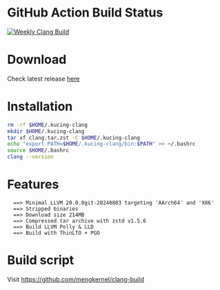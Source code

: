 # GitHub Action Build Status
[![Weekly Clang Build](https://github.com/mengkernel/clang-build/actions/workflows/weekly-build.yaml/badge.svg)](https://github.com/mengkernel/clang-build/actions/workflows/weekly-build.yaml)

# Download
Check latest release [here](https://github.com/mengkernel/clang/releases/latest)

# Installation
```bash
rm -rf $HOME/.kucing-clang
mkdir $HOME/.kucing-clang
tar xf clang.tar.zst -C $HOME/.kucing-clang
echo "export PATH=$HOME/.kucing-clang/bin:$PATH" >> ~/.bashrc
source $HOME/.bashrc
clang --version
```

# Features
```
  ==> Minimal LLVM 20.0.0git-20240803 targeting 'AArch64' and 'X86'
  ==> Stripped binaries
  ==> Download size 214MB
  ==> Compressed tar archive with zstd v1.5.6
  ==> Build LLVM Polly & LLD
  ==> Build with ThinLTO + PGO
```
# Build script

  Visit https://github.com/mengkernel/clang-build

